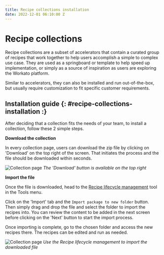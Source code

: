 ```yaml
---
title: Recipe collections installation
date: 2022-12-01 06:10:00 Z
---
```


# Recipe collections
Recipe collections are a subset of accelerators that contain a curated group of recipes that work together to help users accomplish a simple to complex use case. They are used as a springboard or template to help speed up implementation, or simply as a source of inspiration as users are exploring the Workato platform.  

Similar to accelerators, they can also be installed and run out-of-the-box, but usually require customization to fit specific customer requirements.

## Installation guide {: #recipe-collections-installation :}
After deciding that a collection fits the needs of your team, to install a collection, follow these 2 simple steps.

<Stepper>
<Step>

**Download the collection**

In every collection page, users can download the zip file by clicking on 'Download' on the top right of the screen. That initiates the process and the file should be downloaded within seconds.

![Collection page](~@img/community/recipe-collection-download.png)
*The 'Download' button is available on the top right*

</Step>
<Step>

**Import the file**

Once the file is downloaded, head to the [Recipe lifecycle management](https://app.workato.com/import_targets) tool in the Tools menu.

Click on the 'Import' tab and the `Import package to new folder` button. Then simply drag and drop the file and select the folder to import the recipes into. You can review the content to be added in the next screen before clicking on the 'Next' button to start the import process.

Once importing is complete, go to the chosen folder and access the new recipes there. The recipes can be edited and run as needed.

![Collection page](~@img/community/rdlc-import.png)
*Use the Recipe lifecycle management to import the downloaded file*

</Step>
</Stepper>

